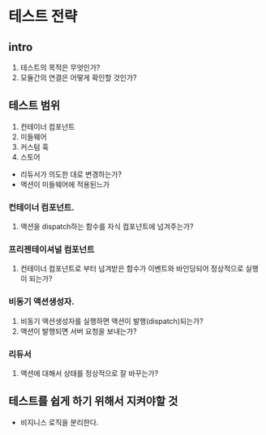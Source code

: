 # 테스트 전략

## intro

1. 테스트의 목적은 무엇인가?
2. 모듈간의 연결은 어떻게 확인할 것인가?

## 테스트 범위

1. 컨테이너 컴포넌트
2. 미들웨어
3. 커스텀 훅
4. 스토어

- 리듀서가 의도한 대로 변경하는가?
- 액션이 미들웨어에 적용된느가

### 컨테이너 컴포넌트.

1. 액션을 dispatch하는 함수를 자식 컴포넌트에 넘겨주는가?

### 프리젠테이셔널 컴포넌트

1. 컨테이너 컴포넌트로 부터 넘겨받은 함수가 이벤트와 바인딩되어 정상적으로 실행이 되는가?

### 비동기 액션생성자.

1. 비동기 액션생성자를 실행하면 액션이 발행(dispatch)되는가?
2. 액션이 발행되면 서버 요청을 보내는가?

### 리듀서

1. 액션에 대해서 상태를 정상적으로 잘 바꾸는가?

###

## 테스트를 쉽게 하기 위해서 지켜야할 것

- 비지니스 로직을 분리한다.
